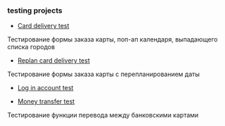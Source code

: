 ###  testing projects

- [Card delivery test](https://github.com/diananaum/CardDelivery)

Тестирование формы заказа карты, поп-ап календаря, выпадающего списка городов

- [Replan card delivery test](https://github.com/diananaum/Patterns)

Тестирование формы заказа карты с перепланированием даты

- [Log in account test](https://github.com/diananaum/Patterns2)

- [Money transfer test](https://github.com/diananaum/PageObject)

Тестирование функции перевода между банковскими картами
